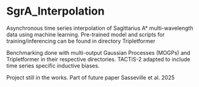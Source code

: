 # SgrA_Interpolation
Asynchronous time series interpolation of Sagittarius A* multi-wavelength data using machine learning. Pre-trained model and scripts for training/inferencing can be found in directory Tripletformer

Benchmarking done with multi-output Gaussian Processes (MOGPs) and Tripletformer in their respective directories.
TACTiS-2 adapted to include time series specific inductive biases.

Project still in the works. Part of future paper Sasseville et al. 2025
